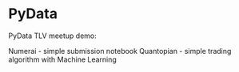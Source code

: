 # PyData
PyData TLV meetup demo:

  Numerai - simple submission notebook
  Quantopian - simple trading algorithm with Machine Learning
